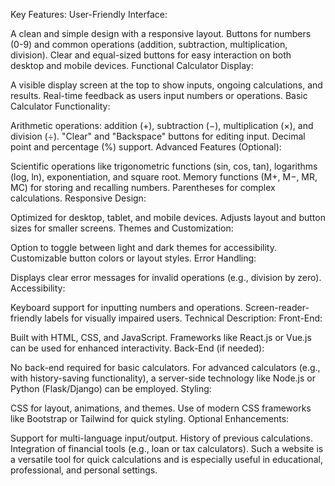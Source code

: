 Key Features:
User-Friendly Interface:

A clean and simple design with a responsive layout.
Buttons for numbers (0-9) and common operations (addition, subtraction, multiplication, division).
Clear and equal-sized buttons for easy interaction on both desktop and mobile devices.
Functional Calculator Display:

A visible display screen at the top to show inputs, ongoing calculations, and results.
Real-time feedback as users input numbers or operations.
Basic Calculator Functionality:

Arithmetic operations: addition (+), subtraction (−), multiplication (×), and division (÷).
"Clear" and "Backspace" buttons for editing input.
Decimal point and percentage (%) support.
Advanced Features (Optional):

Scientific operations like trigonometric functions (sin, cos, tan), logarithms (log, ln), exponentiation, and square root.
Memory functions (M+, M−, MR, MC) for storing and recalling numbers.
Parentheses for complex calculations.
Responsive Design:

Optimized for desktop, tablet, and mobile devices.
Adjusts layout and button sizes for smaller screens.
Themes and Customization:

Option to toggle between light and dark themes for accessibility.
Customizable button colors or layout styles.
Error Handling:

Displays clear error messages for invalid operations (e.g., division by zero).
Accessibility:

Keyboard support for inputting numbers and operations.
Screen-reader-friendly labels for visually impaired users.
Technical Description:
Front-End:

Built with HTML, CSS, and JavaScript.
Frameworks like React.js or Vue.js can be used for enhanced interactivity.
Back-End (if needed):

No back-end required for basic calculators.
For advanced calculators (e.g., with history-saving functionality), a server-side technology like Node.js or Python (Flask/Django) can be employed.
Styling:

CSS for layout, animations, and themes.
Use of modern CSS frameworks like Bootstrap or Tailwind for quick styling.
Optional Enhancements:

Support for multi-language input/output.
History of previous calculations.
Integration of financial tools (e.g., loan or tax calculators).
Such a website is a versatile tool for quick calculations and is especially useful in educational, professional, and personal settings.
